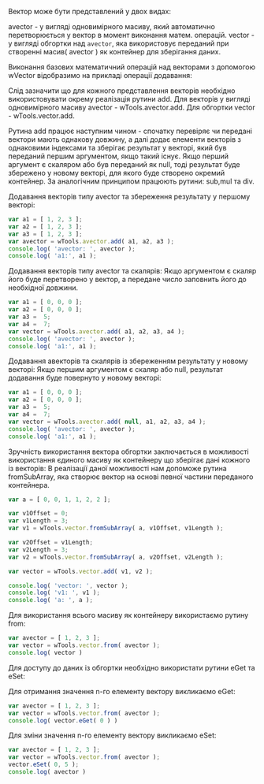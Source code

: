 Вектор може бути представлений у двох видах:

avector - у вигляді одновимірного масиву, який автоматично перетворюється у вектор в момент виконання матем. операцій.
vector - у вигляді обгортки над ```avector```, яка використовує переданий при створенні масив( avector ) як контейнер для зберігання даних.

Виконання базових математичний операцій над векторами з допомогою wVector відобразимо на прикладі операції додавання:

Слід зазначити що для кожного представлення векторів необхідно використовувати окрему реалізація рутини add.
Для векторів у вигляді одновимірного масиву avector - wTools.avector.add.
Для обгортки vector - wTools.vector.add.

Рутина add працює наступним чином - спочатку перевіряє чи передані вектори мають однакову довжину, а далі додає елементи векторів з однаковими індексами та зберігає результат у векторі, який був переданий першим аргументом, якщо такий існує. Якщо перший аргумент є скаляром або був переданий як null, тоді результат буде збережено у новому векторі, для якого буде створено окремий контейнер. За аналогічним принципом працюють рутини: sub,mul та div.

Додавання векторів типу avector та збереження результату у першому векторі:

```javascript
var a1 = [ 1, 2, 3 ];
var a2 = [ 1, 2, 3 ];
var a3 = [ 1, 2, 3 ];
var avector = wTools.avector.add( a1, a2, a3 );
console.log( 'avector: ', avector );
console.log( 'a1:', a1 );
```

Додавання векторів типу avector та скалярів:
Якщо аргументом є скаляр його буде перетворено у вектор, а передане число заповнить його до необхідної довжини.

```javascript
var a1 = [ 0, 0, 0 ];
var a2 = [ 0, 0, 0 ];
var a3 =  5;
var a4 =  7;
var vector = wTools.avector.add( a1, a2, a3, a4 );
console.log( 'avector: ', avector );
console.log( 'a1:', a1 );
```

Додавання авекторів та  скалярів із збереженням результату у новому векторі:
Якщо першим аргументом є скаляр або null, результат додавання буде повернуто у новому векторі:

```javascript
var a1 = [ 0, 0, 0 ];
var a2 = [ 0, 0, 0 ];
var a3 =  5;
var a4 =  7;
var vector = wTools.avector.add( null, a1, a2, a3, a4 );
console.log( 'avector: ', avector );
console.log( 'a1:', a1 );
```

Зручність використання вектора обгортки заключається в можливості використання єдиного масиву як контейнеру що зберігає дані кожного із векторів:
В реалізації даної можливості нам допоможе рутина fromSubArray, яка створює вектор на основі певної частини переданого контейнера.

```javascript
var a = [ 0, 0, 1, 1, 2, 2 ];

var v1Offset = 0;
var v1Length = 3;
var v1 = wTools.vector.fromSubArray( a, v1Offset, v1Length );

var v2Offset = v1Length;
var v2Length = 3;
var v2 = wTools.vector.fromSubArray( a, v2Offset, v2Length );

var vector = wTools.vector.add( v1, v2 );

console.log( 'vector: ', vector );
console.log( 'v1: ', v1 );
console.log( 'a: ', a );
```

Для використання всього масиву як контейнеру використаємо рутину from:
```javascript
var avector = [ 1, 2, 3 ];
var vector = wTools.vector.from( avector );
console.log( vector )
```

Для доступу до даних із обгортки необхідно використати рутини eGet та eSet:

Для отримання значення n-го елементу вектору викликаємо eGet:
```javascript
var avector = [ 1, 2, 3 ];
var vector = wTools.vector.from( avector );
console.log( vector.eGet( 0 ) )
```

Для зміни значення n-го елементу вектору викликаємо eSet:
```javascript
var avector = [ 1, 2, 3 ];
var vector = wTools.vector.from( avector );
vector.eSet( 0, 5 );
console.log( avector )
```

